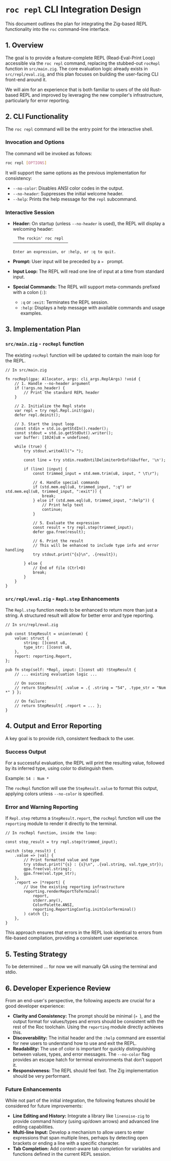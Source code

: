 # `roc repl` CLI Integration Design

This document outlines the plan for integrating the Zig-based REPL functionality into the `roc` command-line interface.

## 1. Overview

The goal is to provide a feature-complete REPL (Read-Eval-Print Loop) accessible via the `roc repl` command, replacing the stubbed-out `rocRepl` function in `src/main.zig`. The core evaluation logic already exists in `src/repl/eval.zig`, and this plan focuses on building the user-facing CLI front-end around it.

We will aim for an experience that is both familiar to users of the old Rust-based REPL and improved by leveraging the new compiler's infrastructure, particularly for error reporting.

## 2. CLI Functionality

The `roc repl` command will be the entry point for the interactive shell.

### Invocation and Options

The command will be invoked as follows:

```sh
roc repl [OPTIONS]
```

It will support the same options as the previous implementation for consistency:

-   `--no-color`: Disables ANSI color codes in the output.
-   `--no-header`: Suppresses the initial welcome header.
-   `--help`: Prints the help message for the `repl` subcommand.

### Interactive Session

-   **Header:** On startup (unless `--no-header` is used), the REPL will display a welcoming header:

    ```
      The rockin' roc repl
    ────────────────────────

    Enter an expression, or :help, or :q to quit.
    ```

-   **Prompt:** User input will be preceded by a `» ` prompt.

-   **Input Loop:** The REPL will read one line of input at a time from standard input.

-   **Special Commands:** The REPL will support meta-commands prefixed with a colon (`:`):
    -   `:q` or `:exit`: Terminates the REPL session.
    -   `:help`: Displays a help message with available commands and usage examples.

## 3. Implementation Plan

### `src/main.zig` - `rocRepl` function

The existing `rocRepl` function will be updated to contain the main loop for the REPL.

```zig
// In src/main.zig

fn rocRepl(gpa: Allocator, args: cli_args.ReplArgs) !void {
    // 1. Handle --no-header argument
    if (!args.no_header) {
        // Print the standard REPL header
    }

    // 2. Initialize the Repl state
    var repl = try repl.Repl.init(gpa);
    defer repl.deinit();

    // 3. Start the input loop
    const stdin = std.io.getStdIn().reader();
    const stdout = std.io.getStdOut().writer();
    var buffer: [1024]u8 = undefined;

    while (true) {
        try stdout.writeAll("» ");

        const line = try stdin.readUntilDelimiterOrEof(&buffer, '\n');

        if (line) |input| {
            const trimmed_input = std.mem.trim(u8, input, " \t\r");

            // 4. Handle special commands
            if (std.mem.eql(u8, trimmed_input, ":q") or std.mem.eql(u8, trimmed_input, ":exit")) {
                break;
            } else if (std.mem.eql(u8, trimmed_input, ":help")) {
                // Print help text
                continue;
            }

            // 5. Evaluate the expression
            const result = try repl.step(trimmed_input);
            defer gpa.free(result);

            // 6. Print the result
            // This will be enhanced to include type info and error handling
            try stdout.print("{s}\n", .{result});

        } else {
            // End of file (Ctrl+D)
            break;
        }
    }
}
```

### `src/repl/eval.zig` - `Repl.step` Enhancements

The `Repl.step` function needs to be enhanced to return more than just a string. A structured result will allow for better error and type reporting.

```zig
// In src/repl/eval.zig

pub const StepResult = union(enum) {
    value: struct {
        string: []const u8,
        type_str: []const u8,
    },
    report: reporting.Report,
};

pub fn step(self: *Repl, input: []const u8) !StepResult {
    // ... existing evaluation logic ...

    // On success:
    // return StepResult{ .value = .{ .string = "54", .type_str = "Num *" } };

    // On failure:
    // return StepResult{ .report = ... };
}
```

## 4. Output and Error Reporting

A key goal is to provide rich, consistent feedback to the user.

### Success Output

For a successful evaluation, the REPL will print the resulting value, followed by its inferred type, using color to distinguish them.

Example: `54 : Num *`

The `rocRepl` function will use the `StepResult.value` to format this output, applying colors unless `--no-color` is specified.

### Error and Warning Reporting

If `Repl.step` returns a `StepResult.report`, the `rocRepl` function will use the `reporting` module to render it directly to the terminal.

```zig
// In rocRepl function, inside the loop:

const step_result = try repl.step(trimmed_input);

switch (step_result) {
    .value => |val| {
        // Print formatted value and type
        try stdout.print("{s} : {s}\n", .{val.string, val.type_str});
        gpa.free(val.string);
        gpa.free(val.type_str);
    },
    .report => |*report| {
        // Use the existing reporting infrastructure
        reporting.renderReportToTerminal(
            report,
            stderr.any(),
            ColorPalette.ANSI,
            reporting.ReportingConfig.initColorTerminal()
        ) catch {};
    },
}
```

This approach ensures that errors in the REPL look identical to errors from file-based compilation, providing a consistent user experience.

## 5. Testing Strategy

To be determined ... for now we will manually QA using the terminal and stdio.

## 6. Developer Experience Review

From an end-user's perspective, the following aspects are crucial for a good developer experience:

-   **Clarity and Consistency:** The prompt should be minimal (`» `), and the output format for values/types and errors should be consistent with the rest of the Roc toolchain. Using the `reporting` module directly achieves this.
-   **Discoverability:** The initial header and the `:help` command are essential for new users to understand how to use and exit the REPL.
-   **Readability:** The use of color is important for quickly distinguishing between values, types, and error messages. The `--no-color` flag provides an escape hatch for terminal environments that don't support it.
-   **Responsiveness:** The REPL should feel fast. The Zig implementation should be very performant.

### Future Enhancements

While not part of the initial integration, the following features should be considered for future improvements:

-   **Line Editing and History:** Integrate a library like `linenoise-zig` to provide command history (using up/down arrows) and advanced line editing capabilities.
-   **Multi-line Input:** Develop a mechanism to allow users to enter expressions that span multiple lines, perhaps by detecting open brackets or ending a line with a specific character.
-   **Tab Completion:** Add context-aware tab completion for variables and functions defined in the current REPL session.

